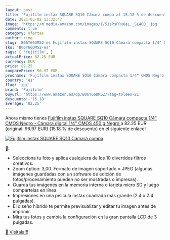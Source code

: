 ```yaml
---
layout: post
title: 'Fujifilm instax SQUARE SQ10 Cámara compa al 15.18 % de descuento'
date: 2021-03-02 13:32:47
image: 'https://m.media-amazon.com/images/I/51sPsPRu8eL._SL400_.jpg'
comments: true
category: ofertas
author: ring
slug: 'B06Y66DM52-es Fujifilm instax SQUARE SQ10 Cámara compacta 1/4" CMOS...'
sku: 'B06Y66DM52-es'
tags: [ 'fujifilm', ]
actualPrice: 82.25 EUR
currency: EUR
price: 82.25
comparePrice: 96.97 EUR
prodname: 'Fujifilm instax SQUARE SQ10 Cámara compacta 1/4" CMOS Negro - Cámara digital  1/4"  CMOS  450 g  Negro '
country: 'es'
flag: '🇪🇸'
brand: 'Fujifilm'
buyurl: 'https://www.amazon.es/dp/B06Y66DM52/?tag=tolees-21'
descuento: '15.18'
average: '82.25'
---
```


Ahora mismo tienes [Fujifilm instax SQUARE SQ10 Cámara compacta 1/4" CMOS Negro - Cámara digital  1/4"  CMOS  450 g  Negro ](https://www.amazon.es/dp/B06Y66DM52/?tag=tolees-21) a 82.25 EUR (original: 96.97 EUR) (15.18 %  de descuento) en el siguiente enlace!

[![Fujifilm instax SQUARE SQ10 Cámara compa](https://m.media-amazon.com/images/I/51sPsPRu8eL._SL400_.jpg)](https://www.amazon.es/dp/B06Y66DM52/?tag=tolees-21)

🔎:

- Selecciona tu foto y aplica cualquiera de los 10 divertidos filtros creativos.
- Zoom óptico: 3,00. Formato de imagen soportado = JPEG (algunas imágenes guardadas con un software de edición de fotos/procesamiento pueden no ser mostradas o impresas).
- Guarda tus imágenes en la memoria interna o tarjeta micro SD y luego compártelas en línea.
- Impresiones en una película Instax cuadrada más grande (2.4 x 2.4 pulgadas).
- El diseño híbrido te permite previsualizar y editar tu imagen antes de imprimir.
- Mira tus fotos y cambia la configuración en la gran pantalla LCD de 3 pulgadas.

[🛒 Visítala!!!](https://www.amazon.es/dp/B06Y66DM52/?tag=tolees-21)
